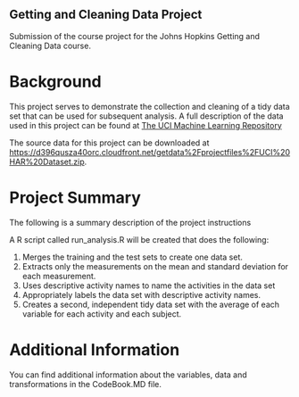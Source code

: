 ## Getting and Cleaning Data Project

Submission of the course project for the Johns Hopkins Getting and Cleaning Data course.

# Background
This project serves to demonstrate the collection and cleaning of a tidy data set that can be used for subsequent
analysis. A full description of the data used in this project can be found at [The UCI Machine Learning Repository](http://archive.ics.uci.edu/ml/datasets/Human+Activity+Recognition+Using+Smartphones)

The source data for this project can be downloaded at https://d396qusza40orc.cloudfront.net/getdata%2Fprojectfiles%2FUCI%20HAR%20Dataset.zip.

# Project Summary
The following is a summary description of the project instructions

A R script called run_analysis.R will be created that does the following: 
1. Merges the training and the test sets to create one data set.
2. Extracts only the measurements on the mean and standard deviation for each measurement. 
3. Uses descriptive activity names to name the activities in the data set
4. Appropriately labels the data set with descriptive activity names. 
5. Creates a second, independent tidy data set with the average of each variable for each activity and each subject. 

# Additional Information
You can find additional information about the variables, data and transformations in the CodeBook.MD file.
